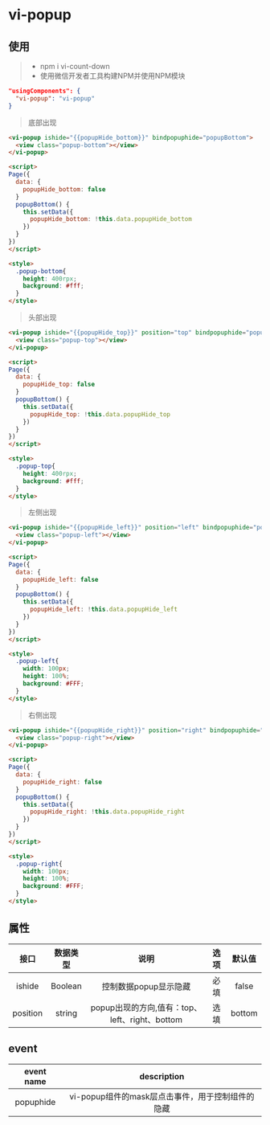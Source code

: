# vi-popup

## 使用

> * npm i vi-count-down
> * 使用微信开发者工具构建NPM并使用NPM模块


```json
"usingComponents": {
  "vi-popup": "vi-popup"
}
```

> 底部出现

```HTML
<vi-popup ishide="{{popupHide_bottom}}" bindpopuphide="popupBottom">
  <view class="popup-bottom"></view>
</vi-popup>

<script>
Page({
  data: {
    popupHide_bottom: false
  }
  popupBottom() {
    this.setData({
      popupHide_bottom: !this.data.popupHide_bottom
    })
  }
})
</script>

<style>
  .popup-bottom{
    height: 400rpx;
    background: #fff;
  }
</style>
```

> 头部出现

```HTML
<vi-popup ishide="{{popupHide_top}}" position="top" bindpopuphide="popupTop">
  <view class="popup-top"></view>
</vi-popup>

<script>
Page({
  data: {
    popupHide_top: false
  }
  popupBottom() {
    this.setData({
      popupHide_top: !this.data.popupHide_top
    })
  }
})
</script>

<style>
  .popup-top{
    height: 400rpx;
    background: #fff;
  }
</style>
```

> 左侧出现
```HTML
<vi-popup ishide="{{popupHide_left}}" position="left" bindpopuphide="popupLeft">
  <view class="popup-left"></view>
</vi-popup>

<script>
Page({
  data: {
    popupHide_left: false
  }
  popupBottom() {
    this.setData({
      popupHide_left: !this.data.popupHide_left
    })
  }
})
</script>

<style>
  .popup-left{
    width: 100px;
    height: 100%;
    background: #FFF;
  }
</style>
```

> 右侧出现
```HTML
<vi-popup ishide="{{popupHide_right}}" position="right" bindpopuphide="popupRight">
  <view class="popup-right"></view>
</vi-popup>

<script>
Page({
  data: {
    popupHide_right: false
  }
  popupBottom() {
    this.setData({
      popupHide_right: !this.data.popupHide_right
    })
  }
})
</script>

<style>
  .popup-right{
    width: 100px;
    height: 100%;
    background: #FFF;
  }
</style>
```

## 属性

| 接口 | 数据类型 | 说明 | 选项 | 默认值 |
| :--: | :--: | :--: | :--: | :--: |
| ishide | Boolean | 控制数据popup显示隐藏 | 必填 | false |
| position | string | popup出现的方向,值有：top、left、right、bottom | 选填 | bottom |

## event

| event name | description |
| :--: | :--: |
| popuphide | vi-popup组件的mask层点击事件，用于控制组件的隐藏 |